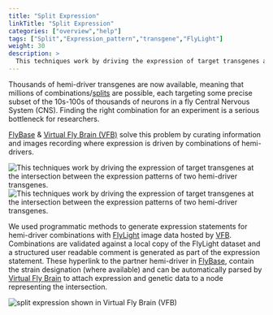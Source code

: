 ```yaml
---
title: "Split Expression"
linkTitle: "Split Expression"
categories: ["overview","help"]
tags: ["Split","Expression_pattern","transgene","FlyLight"]
weight: 30
description: >
  This techniques work by driving the expression of target transgenes at the intersection between the expression patterns of two hemi-driver transgenes.
---
```


Thousands of hemi-driver transgenes are now available, meaning that millions of combinations/[splits](/tags/split/) are possible, each targeting some precise subset of the 10s-100s of thousands of neurons in a fly Central Nervous System (CNS).  Finding the right combination for an experiment is a serious bottleneck for researchers.

[FlyBase](https://flybase.org/) & [Virtual Fly Brain (VFB)](https://virtualflybrain.org) solve this problem by curating information and images recording where expression is driven by combinations of hemi-drivers.

<img src="/images/splits_images.png" max-width="50%" alt="This techniques work by driving the expression of target transgenes at the intersection between the expression patterns of two hemi-driver transgenes." ><img src="/images/splits_figure.png" alt="This techniques work by driving the expression of target transgenes at the intersection between the expression patterns of two hemi-driver transgenes." max-width="50%" >

We used programmatic methods to generate expression statements for hemi-driver combinations with [FlyLight](https://www.janelia.org/project-team/flylight) image data hosted by [VFB](https://virtualflybrain.org). Combinations are validated against a local copy of the FlyLight dataset and a structured user readable comment is generated as part of the expression statement. These hyperlink to the partner hemi-driver in [FlyBase](https://flybase.org/), contain the strain designation (where available) and can be automatically parsed by [Virtual Fly Brain](](https://virtualflybrain.org)) to attach expression and genetic data to a node representing the intersection.

<img src="/images/split_vfb.png" alt="split expression shown in Virtual Fly Brain (VFB)" max-width="50%" >